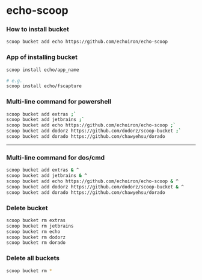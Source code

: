 
# echo-scoop

### How to install bucket

```bash
scoop bucket add echo https://github.com/echoiron/echo-scoop
```

### App of installing bucket

```bash
scoop install echo/app_name

# e.g.
scoop install echo/fscapture

```

### Multi-line command for powershell
```bash
scoop bucket add extras ;`
scoop bucket add jetbrains ;`
scoop bucket add echo https://github.com/echoiron/echo-scoop ;`
scoop bucket add dodorz https://github.com/dodorz/scoop-bucket ;`
scoop bucket add dorado https://github.com/chawyehsu/dorado
```

---
### Multi-line command for dos/cmd
```bash
scoop bucket add extras & ^
scoop bucket add jetbrains & ^
scoop bucket add echo https://github.com/echoiron/echo-scoop & ^
scoop bucket add dodorz https://github.com/dodorz/scoop-bucket & ^
scoop bucket add dorado https://github.com/chawyehsu/dorado
```

### Delete bucket
```bash
scoop bucket rm extras
scoop bucket rm jetbrains
scoop bucket rm echo
scoop bucket rm dodorz
scoop bucket rm dorado
```

### Delete all buckets
```bash
scoop bucket rm *
```
